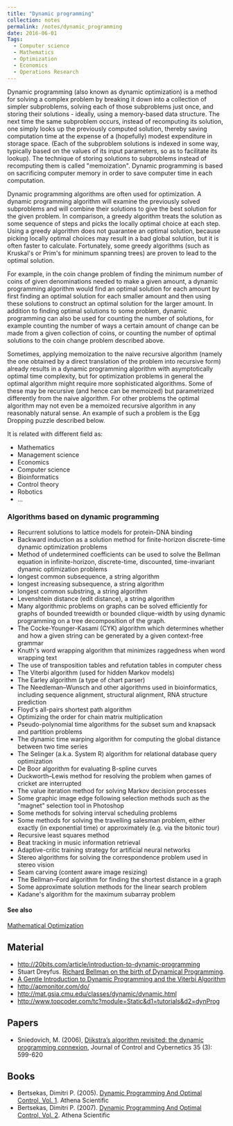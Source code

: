```yaml
---
title: "Dynamic programming"
collection: notes
permalink: /notes/dynamic_programming
date: 2016-06-01
Tags:
  - Computer science
  - Mathematics
  - Optimization
  - Economics
  - Operations Research
---
```


Dynamic programming (also known as dynamic optimization) is a method for solving a complex problem by breaking it down into a collection of simpler subproblems, solving each of those subproblems just once, and storing their solutions - ideally, using a memory-based data structure. The next time the same subproblem occurs, instead of recomputing its solution, one simply looks up the previously computed solution, thereby saving computation time at the expense of a (hopefully) modest expenditure in storage space. (Each of the subproblem solutions is indexed in some way, typically based on the values of its input parameters, so as to facilitate its lookup). The technique of storing solutions to subproblems instead of recomputing them is called "memoization". Dynamic programming is based on sacrificing computer memory in order to save computer time in each computation.

Dynamic programming algorithms are often used for optimization. A dynamic programming algorithm will examine the previously solved subproblems and will combine their solutions to give the best solution for the given problem. In comparison, a greedy algorithm treats the solution as some sequence of steps and picks the locally optimal choice at each step. Using a greedy algorithm does not guarantee an optimal solution, because picking locally optimal choices may result in a bad global solution, but it is often faster to calculate. Fortunately, some greedy algorithms (such as Kruskal's or Prim's for minimum spanning trees) are proven to lead to the optimal solution.

For example, in the coin change problem of finding the minimum number of coins of given denominations needed to make a given amount, a dynamic programming algorithm would find an optimal solution for each amount by first finding an optimal solution for each smaller amount and then using these solutions to construct an optimal solution for the larger amount. In addition to finding optimal solutions to some problem, dynamic programming can also be used for counting the number of solutions, for example counting the number of ways a certain amount of change can be made from a given collection of coins, or counting the number of optimal solutions to the coin change problem described above.

Sometimes, applying memoization to the naive recursive algorithm (namely the one obtained by a direct translation of the problem into recursive form) already results in a dynamic programming algorithm with asymptotically optimal time complexity, but for optimization problems in general the optimal algorithm might require more sophisticated algorithms. Some of these may be recursive (and hence can be memoized) but parametrized differently from the naive algorithm. For other problems the optimal algorithm may not even be a memoized recursive algorithm in any reasonably natural sense. An example of such a problem is the Egg Dropping puzzle described below.

It is related with different field as:
* Mathematics
* Management science
* Economics
* Computer science
* Bioinformatics
* Control theory
* Robotics
* ...


### Algorithms based on dynamic programming
* Recurrent solutions to lattice models for protein-DNA binding
* Backward induction as a solution method for finite-horizon discrete-time dynamic optimization problems
* Method of undetermined coefficients can be used to solve the Bellman equation in infinite-horizon, discrete-time, discounted, time-invariant dynamic optimization problems
* longest common subsequence, a string algorithm
* longest increasing subsequence, a string algorithm
* longest common substring, a string algorithm
* Levenshtein distance (edit distance), a string algorithm
* Many algorithmic problems on graphs can be solved efficiently for graphs of bounded treewidth or bounded clique-width by using dynamic programming on a tree decomposition of the graph.
* The Cocke-Younger-Kasami (CYK) algorithm which determines whether and how a given string can be generated by a given context-free grammar
* Knuth's word wrapping algorithm that minimizes raggedness when word wrapping text
* The use of transposition tables and refutation tables in computer chess
* The Viterbi algorithm (used for hidden Markov models)
* The Earley algorithm (a type of chart parser)
* The Needleman–Wunsch and other algorithms used in bioinformatics, including sequence alignment, structural alignment, RNA structure prediction
* Floyd's all-pairs shortest path algorithm
* Optimizing the order for chain matrix multiplication
* Pseudo-polynomial time algorithms for the subset sum and knapsack and partition problems
* The dynamic time warping algorithm for computing the global distance between two time series
* The Selinger (a.k.a. System R) algorithm for relational database query optimization
* De Boor algorithm for evaluating B-spline curves
* Duckworth–Lewis method for resolving the problem when games of cricket are interrupted
* The value iteration method for solving Markov decision processes
* Some graphic image edge following selection methods such as the "magnet" selection tool in Photoshop
* Some methods for solving interval scheduling problems
* Some methods for solving the travelling salesman problem, either exactly (in exponential time) or approximately (e.g. via the bitonic tour)
* Recursive least squares method
* Beat tracking in music information retrieval
* Adaptive-critic training strategy for artificial neural networks
* Stereo algorithms for solving the correspondence problem used in stereo vision
* Seam carving (content aware image resizing)
* The Bellman–Ford algorithm for finding the shortest distance in a graph
* Some approximate solution methods for the linear search problem
* Kadane's algorithm for the maximum subarray problem


#### See also
[Mathematical Optimization](/notes/mathematical_optimization)


## Material
* http://20bits.com/article/introduction-to-dynamic-programming
* Stuart Dreyfus. [Richard Bellman on the birth of Dynamical Programming](https://web.archive.org/web/20050110161049/http://www.wu-wien.ac.at/usr/h99c/h9951826/bellman_dynprog.pdf).
* [A Gentle Introduction to Dynamic Programming and the Viterbi Algorithm](http://www.cambridge.org/resources/0521882672/7934_kaeslin_dynpro_new.pdf)
* http://apmonitor.com/do/
* http://mat.gsia.cmu.edu/classes/dynamic/dynamic.html
* http://www.topcoder.com/tc?module=Static&d1=tutorials&d2=dynProg


## Papers
* Sniedovich, M. (2006), [Dijkstra’s algorithm revisited: the dynamic programming connexion](http://www.ifors.ms.unimelb.edu.au/tutorial/dijkstra_new/index.html), Journal of Control and Cybernetics 35 (3): 599-620


## Books
* Bertsekas, Dimitri P. (2005). [Dynamic Programming And Optimal Control, Vol. 1](https://www.goodreads.com/book/show/1352345.Dynamic_Programming_And_Optimal_Control_Vol_1). Athena Scientific
* Bertsekas, Dimitri P. (2007). [Dynamic Programming And Optimal Control, Vol. 2](https://www.goodreads.com/book/show/10635192-dynamic-programming-and-optimal-control-vol-2). Athena Scientific


